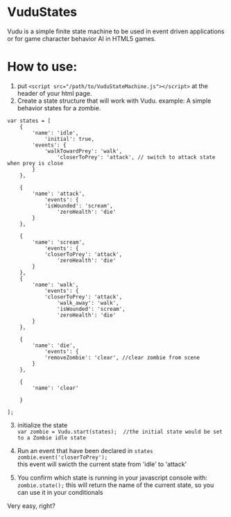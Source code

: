 VuduStates
==========

Vudu is a simple finite state machine to be used in event driven applications or for game character behavior AI in HTML5 games. 


How to use:
============

1. put 
``<script src="/path/to/VuduStateMachine.js"></script>`` at the header of your html page.
2. Create a state structure that will work with Vudu. 
    example: A simple behavior states for a zombie. 
```
var states = [
    {
        'name': 'idle',
            'initial': true,
        'events': {
            'walkTowardPrey': 'walk',
                'closerToPrey': 'attack', // switch to attack state when prey is close
        }
    },

    {
        'name': 'attack',
            'events': {
            'isWounded': 'scream',
                'zeroHealth': 'die'
        }
    },

    {
        'name': 'scream',
            'events': {
            'closerToPrey': 'attack',
                'zeroHealth': 'die'
        }
    }, 
    {
        'name': 'walk',
            'events': {
            'closerToPrey': 'attack',
                'walk_away': 'walk',
                'isWounded': 'scream',
                'zeroHealth': 'die'
        }
    },

    {
        'name': 'die',
            'events': {
            'removeZombie': 'clear', //clear zombie from scene
        }
    },

    {
        'name': 'clear'
         
    }

];

```
3. initialize the state <br />
``var zombie = Vudu.start(states);  //the initial state would be set to a Zombie idle state``

4. Run an event that have been declared in ``states`` <br/>
    ``zombie.event('closerToPrey');`` <br />
this event will swicth the current state  from 'idle' to 'attack'
 
5. You confirm which state is running in your javascript console with: <br />
``zombie.state();`` 
this will return the name of the current state, so you can use it in your conditionals

Very easy, right?
